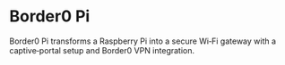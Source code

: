 # Border0 Pi

Border0 Pi transforms a Raspberry Pi into a secure Wi‑Fi gateway with a captive‑portal setup and Border0 VPN integration.
